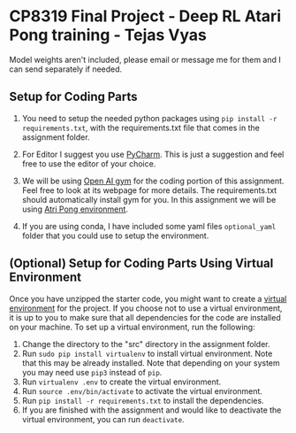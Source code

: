 # CP8319 Final Project - Deep RL Atari Pong training - Tejas Vyas

Model weights aren't included, please email or message me for them and I can send separately if needed.


## Setup for Coding Parts

1. You need to setup the needed python packages using `pip install -r requirements.txt`, with the requirements.txt file that 
   comes in the assignment folder.

    
2. For Editor I suggest you use [PyCharm](https://www.jetbrains.com/pycharm/). This is just a suggestion and feel free
to use the editor of your choice.
   
3. We will be using [Open AI gym](https://gym.openai.com/docs/) for the coding portion of this assignment. 
   Feel free to look at its webpage for more details. The requirements.txt should automatically install gym for you.
   In this assignment we will be using [Atri Pong environment](https://gym.openai.com/envs/Pong-v0/).

4. If you are using conda, I have included some yaml files `optional_yaml` folder that you could use to setup the environment.


## (Optional) Setup for Coding Parts Using Virtual Environment
Once you have unzipped the starter code, you might want to create a 
[virtual environment](https://docs.python-guide.org/dev/virtualenvs/) 
for the project. If you choose not to use a virtual environment, it is up to you to make sure that 
all dependencies for the code are installed on your machine. To set up a virtual environment, run the following:
1. Change the directory to the "src" directory in the assignment folder.
2. Run `sudo pip install virtualenv` to install virtual environment. Note that this may be already installed. 
   Note that depending on your system you may need use `pip3` instead of `pip`.
3. Run `virtualenv .env` to create the virtual environment.
4. Run `source .env/bin/activate` to activate the virtual environment.
5. Run `pip install -r requirements.txt` to install the dependencies.
6. If you are finished with the assignment and would like to deactivate the virtual environment, you can run 
   `deactivate`.

